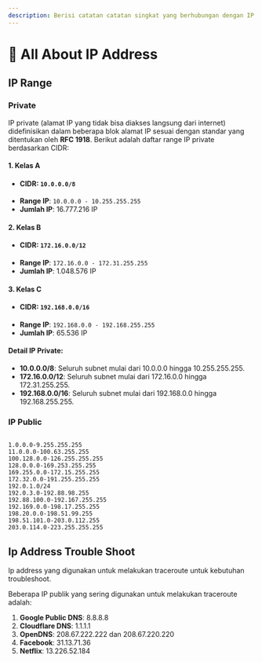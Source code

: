 ```yaml
---
description: Berisi catatan catatan singkat yang berhubungan dengan IP Address.
---
```


# 🔢 All About IP Address

## IP Range

### Private

IP private (alamat IP yang tidak bisa diakses langsung dari internet) didefinisikan dalam beberapa blok alamat IP sesuai dengan standar yang ditentukan oleh **RFC 1918**. Berikut adalah daftar range IP private berdasarkan CIDR:

#### 1. Kelas A&#x20;

* #### CIDR: `10.0.0.0/8`
* **Range IP**: `10.0.0.0 - 10.255.255.255`
* **Jumlah IP**: 16.777.216 IP

#### 2. Kelas B&#x20;

* #### CIDR: `172.16.0.0/12`
* **Range IP**: `172.16.0.0 - 172.31.255.255`
* **Jumlah IP**: 1.048.576 IP

#### 3. Kelas C

* #### CIDR: `192.168.0.0/16`
* **Range IP**: `192.168.0.0 - 192.168.255.255`
* **Jumlah IP**: 65.536 IP

#### Detail IP Private:

* **10.0.0.0/8**: Seluruh subnet mulai dari 10.0.0.0 hingga 10.255.255.255.
* **172.16.0.0/12**: Seluruh subnet mulai dari 172.16.0.0 hingga 172.31.255.255.
* **192.168.0.0/16**: Seluruh subnet mulai dari 192.168.0.0 hingga 192.168.255.255.



### IP Public

```

1.0.0.0-9.255.255.255
11.0.0.0-100.63.255.255
100.128.0.0-126.255.255.255
128.0.0.0-169.253.255.255
169.255.0.0-172.15.255.255
172.32.0.0-191.255.255.255
192.0.1.0/24
192.0.3.0-192.88.98.255
192.88.100.0-192.167.255.255
192.169.0.0-198.17.255.255
198.20.0.0-198.51.99.255
198.51.101.0-203.0.112.255
203.0.114.0-223.255.255.255

```

## Ip Address Trouble Shoot

Ip address yang digunakan untuk melakukan traceroute untuk kebutuhan troubleshoot.

Beberapa IP publik yang sering digunakan untuk melakukan traceroute adalah:

1. **Google Public DNS**: 8.8.8.8
2. **Cloudflare DNS**: 1.1.1.1
3. **OpenDNS**: 208.67.222.222 dan 208.67.220.220
4. **Facebook**: 31.13.71.36
5. **Netflix**: 13.226.52.184
